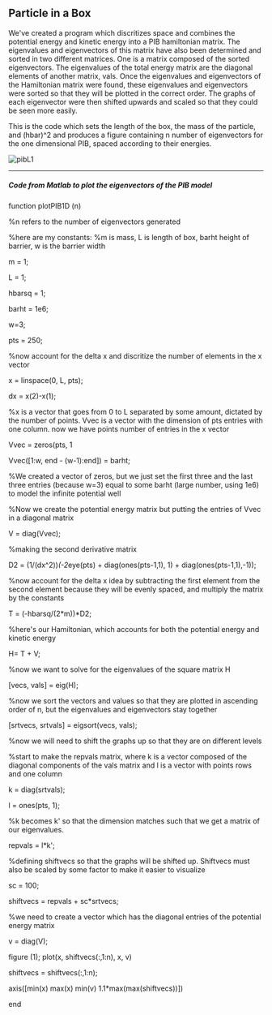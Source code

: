 
Particle in a Box
--

We've created a program which discritizes space and combines the potential energy and kinetic energy into a PIB hamiltonian matrix.
The eigenvalues and eigenvectors of this matrix have also been determined and sorted in two different matrices. 
One is a matrix composed of the sorted eigenvectors.
The eigenvalues of the total energy matrix are the diagonal elements of another matrix, vals. Once the eigenvalues and eigenvectors of the 
Hamiltonian matrix were found, these eigenvalues and eigenvectors were sorted so that they will be plotted in the correct order. The graphs
of each eigenvector were then shifted upwards and scaled so that they could be seen more easily. 

This is the code which sets the length of the box, the mass of the particle, and (hbar)^2 and produces a figure containing n number of eigenvectors for the one dimensional PIB, spaced according to their energies. 

![pibL1](https://github.com/ameliarw/Chem-308/blob/master/pibL1.jpg)

------

##### Code from Matlab to plot the eigenvectors of the PIB model
function plotPIB1D (n)

%n refers to the number of eigenvectors generated

%here are my constants: 
%m is mass, L is length of box, barht height of barrier, w is the barrier
width 

m = 1;

L = 1;

hbarsq = 1;

barht = 1e6;

w=3; 

pts = 250;


%now account for the delta x and discritize the number of elements in the x vector 

x = linspace(0, L, pts);

dx = x(2)-x(1);

%x is a vector that goes from 0 to L separated by some amount, dictated by the number of points. Vvec is a vector with the dimension of pts entries with one column. now we have points number of entries in the x vector

Vvec = zeros(pts, 1

Vvec([1:w, end - (w-1):end]) = barht;

%We created a vector of zeros, but we just set the first three and the last three entries (because w=3) equal to some barht (large number, using 1e6) to model the infinite potential well


%Now we create the potential energy matrix but putting the entries of Vvec in a diagonal matrix

V = diag(Vvec);

%making the second derivative matrix

D2 = (1/(dx^2))*(-2*eye(pts) + diag(ones(pts-1,1), 1) + diag(ones(pts-1,1),-1));

%now account for the delta x idea by subtracting the first element from the second element because they will be evenly spaced, and multiply the matrix by the constants 

T = (-hbarsq/(2*m))*D2;


%here's our Hamiltonian, which accounts for both the potential energy and kinetic energy

H= T + V;

%now we want to solve for the eigenvalues of the square matrix H

[vecs, vals] = eig(H);

%now we sort the vectors and values so that they are plotted in ascending order of n, but the eigenvalues and eigenvectors stay together

[srtvecs, srtvals] = eigsort(vecs, vals);


%now we will need to shift the graphs up so that they are on different levels 

%start to make the repvals matrix, where k is a vector composed of the diagonal components of the vals matrix and l is a vector with points rows and one column

k = diag(srtvals);

l = ones(pts, 1);

%k becomes k' so that the dimension matches such that we get a matrix of our eigenvalues. 

repvals = l*k';

%defining shiftvecs so that the graphs will be shifted up. Shiftvecs must also be scaled by some factor to make it easier to visualize

sc = 100;

shiftvecs = repvals + sc*srtvecs;

%we need to create a vector which has the diagonal entries of the potential energy matrix

v = diag(V);

figure (1); plot(x, shiftvecs(:,1:n), x, v)

shiftvecs = shiftvecs(:,1:n);

axis([min(x) max(x) min(v) 1.1*max(max(shiftvecs))])

end
